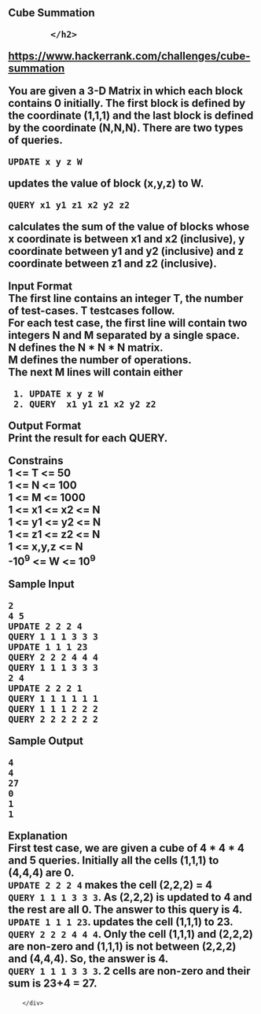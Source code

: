 <div class="span-sm-11 hr_tour-problem-statement problem-statement">
   <h2 class="hr_tour-challenge-name pull-left mlT">
                Cube Summation
                
                
            </h2>         
  https://www.hackerrank.com/challenges/cube-summation          
            
            

<p>You are given a 3-D Matrix in which each block contains 0 initially. The first block is defined by the coordinate (1,1,1) and the last block is defined by the coordinate (N,N,N). There are two types of queries.</p>

<pre><code>UPDATE x y z W
</code></pre>

<p>updates the value of block (x,y,z) to W.</p>

<pre><code>QUERY x1 y1 z1 x2 y2 z2
</code></pre>

<p>calculates the sum of the value of blocks whose x coordinate is between x1 and x2 (inclusive), y coordinate between y1 and y2 (inclusive) and z coordinate between z1 and z2 (inclusive). </p>

<p><strong>Input Format</strong> <br>
The first line contains an integer T, the number of test-cases. T testcases follow. <br>
For each test case, the first line will contain two integers N and M separated by a single space. <br>
N defines the N * N * N matrix. <br>
M defines the number of operations. <br>
The next M lines will contain either  </p>

<pre><code> 1. UPDATE x y z W
 2. QUERY  x1 y1 z1 x2 y2 z2 
</code></pre>

<p><strong>Output Format</strong> <br>
Print the result for each QUERY.</p>

<p><strong>Constrains</strong> <br>
1 &lt;= T &lt;= 50 <br>
1 &lt;= N &lt;= 100 <br>
1 &lt;= M &lt;= 1000 <br>
1 &lt;= x1 &lt;= x2 &lt;= N <br>
1 &lt;= y1 &lt;= y2 &lt;= N <br>
1 &lt;= z1 &lt;= z2 &lt;= N <br>
1 &lt;= x,y,z &lt;= N <br>
-10<sup>9</sup> &lt;= W &lt;= 10<sup>9</sup>  </p>

<p><strong>Sample Input</strong></p>

<pre><code>2
4 5
UPDATE 2 2 2 4
QUERY 1 1 1 3 3 3
UPDATE 1 1 1 23
QUERY 2 2 2 4 4 4
QUERY 1 1 1 3 3 3
2 4
UPDATE 2 2 2 1
QUERY 1 1 1 1 1 1
QUERY 1 1 1 2 2 2
QUERY 2 2 2 2 2 2
</code></pre>

<p><strong>Sample Output</strong></p>

<pre><code>4
4
27
0
1
1
</code></pre>

<p><strong>Explanation</strong> <br>
First test case, we are given a cube of 4 * 4 * 4 and 5 queries.  Initially all the cells (1,1,1) to (4,4,4) are 0. <br>
<code>UPDATE 2 2 2 4</code> makes the cell (2,2,2) = 4 <br>
<code>QUERY 1 1 1 3 3 3</code>. As (2,2,2) is updated to 4 and the rest are all 0. The answer to this query is 4. <br>
<code>UPDATE 1 1 1 23</code>. updates the cell (1,1,1) to 23. 
<code>QUERY 2 2 2 4 4 4</code>. Only the cell (1,1,1) and (2,2,2) are non-zero and (1,1,1) is not between (2,2,2) and (4,4,4). So, the answer is 4. <br>
<code>QUERY 1 1 1 3 3 3</code>. 2 cells are non-zero and their sum is 23+4 = 27. </p></div></div></div>
            </div>
            

            
        </div>